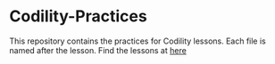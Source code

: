 # Codility-Practices
This repository contains the practices for Codility lessons. Each file is named after the lesson. Find the lessons at 
 [here](https://app.codility.com/programmers/lessons/1-iterations/)
